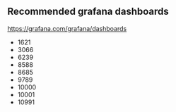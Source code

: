 ## Recommended grafana dashboards
https://grafana.com/grafana/dashboards
* 1621
* 3066
* 6239
* 8588
* 8685
* 9789
* 10000
* 10001
* 10991
